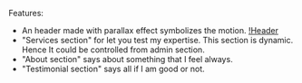 Features:
- An header made with parallax effect symbolizes the motion.
[!Header](src/Images/aaron-header.png)
- "Services section" for let you test my expertise. This section is dynamic. Hence It could be controlled from admin section.
- "About section" says about something that I feel always.
- "Testimonial section" says all if I am good or not.